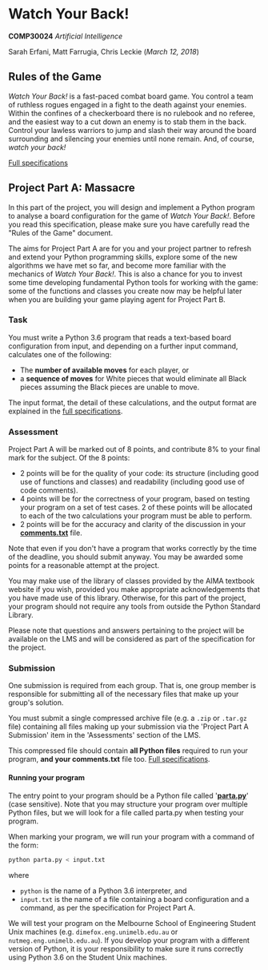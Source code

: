 # Watch Your Back!

**COMP30024** *Artificial Intelligence*

Sarah Erfani, Matt Farrugia, Chris Leckie (*March 12, 2018*)

## Rules of the Game

*Watch Your Back!* is a fast-paced combat board game. You control a team of ruthless rogues engaged in a fight to the death against your enemies. Within the confines of a checkerboard there is no rulebook and no referee, and the easiest way to a cut down an enemy is to stab them in the back. Control your lawless warriors to jump and slash their way around the board surrounding and silencing your enemies until none remain. And, of course, *watch your back!*

[Full specifications](game-spec-2018.pdf)

## Project Part A: Massacre

In this part of the project, you will design and implement a Python program to analyse a board configuration for the game of *Watch Your Back!*. Before you read this specification, please make sure you have carefully read the "Rules of the Game" document.

The aims for Project Part A are for you and your project partner to refresh and extend your Python programming skills, explore some of the new algorithms we have met so far, and become more familiar with the mechanics of *Watch Your Back!*. This is also a chance for you to invest some time developing fundamental Python tools for working with the game: some of the functions and classes you create now may be helpful later when you are building your game playing agent for Project Part B.

### Task

You must write a Python 3.6 program that reads a text-based board configuration from input, and depending on a further input command, calculates one of the following:

 - The **number of available moves** for each player, or
 - a **sequence of moves** for White pieces that would eliminate all Black pieces assuming the Black pieces are unable to move.

The input format, the detail of these calculations, and the output format are explained in the [full specifications](partA-spec-2018.pdf).

### Assessment

Project Part A will be marked out of 8 points, and contribute 8% to your final mark for the
subject. Of the 8 points:

 - 2 points will be for the quality of your code: its structure (including good use of functions and classes) and readability (including good use of code comments).
 - 4 points will be for the correctness of your program, based on testing your program on a set of test cases. 2 of these points will be allocated to each of the two calculations your program must be able to perform.
 - 2 points will be for the accuracy and clarity of the discussion in your [**comments.txt**](comments.txt) file.

Note that even if you don't have a program that works correctly by the time of the deadline, you should submit anyway. You may be awarded some points for a reasonable attempt at the project.

You may make use of the library of classes provided by the AIMA textbook website if you wish, provided you make appropriate acknowledgements that you have made use of this library. Otherwise, for this part of the project, your program should not require any tools from outside the Python Standard Library.

Please note that questions and answers pertaining to the project will be available on the LMS  and will be considered as part of the specification for the project.

### Submission

One submission is required from each group. That is, one group member is responsible for submitting all of the necessary files that make up your group's solution.

You must submit a single compressed archive file (e.g. a `.zip` or `.tar.gz` file) containing all files making up your submission via the 'Project Part A Submission' item in the 'Assessments' section of the LMS.

This compressed file should contain **all Python files** required to run your program,  **and your comments.txt** file too. [Full specifications](partA-submit-2018.pdf).

#### Running your program

The entry point to your program should be a Python file called '[**parta.py**](parta.py)' (case sensitive). Note that you may structure your program over multiple Python files, but we will look for a file called parta.py when testing your program.

When marking your program, we will run your program with a command of the form:

```sh
python parta.py < input.txt
```

where

 - `python` is the name of a Python 3.6 interpreter, and
 - `input.txt` is the name of a file containing a board configuration and a command, as per the specification for Project Part A.

We will test your program on the Melbourne School of Engineering Student Unix machines (e.g. `dimefox.eng.unimelb.edu.au` or `nutmeg.eng.unimelb.edu.au`). If you develop your program with a different version of Python, it is your responsibility to make sure it runs correctly using Python 3.6 on the Student Unix machines.
